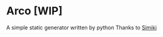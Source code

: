 # Arco [WIP]
A simple static generator written by python
Thanks to [Simiki](https://github.com/tankywoo/simiki)
